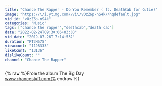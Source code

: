 ```yaml
---
title: "Chance The Rapper - Do You Remember ( ft. DeathCab for Cutie)"
image: "https:\/\/i.ytimg.com\/vi\/vOzZ6p-nS4k\/hqdefault.jpg"
vid_id: "vOzZ6p-nS4k"
categories: "Music"
tags: ["chance the rapper","deathcab","death cab"]
date: "2022-02-24T09:30:06+03:00"
vid_date: "2019-07-26T17:14:53Z"
duration: "PT3M57S"
viewcount: "1198333"
likeCount: "13136"
dislikeCount: ""
channel: "Chance The Rapper"
---
```

{% raw %}From the album The Big Day<br />www.chancestuff.com{% endraw %}
